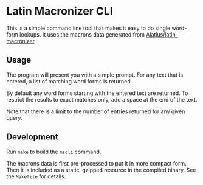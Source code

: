 # Latin Macronizer CLI

This is a simple command line tool that makes it easy to do single word-form lookups. It uses the
macrons data generated from [Alatius/latin-macronizer][latin-macronizer].

[latin-macronizer]: https://github.com/Alatius/latin-macronizer

## Usage

The program will present you with a simple prompt. For any text that is entered, a list of
matching word forms is returned.

By default any word forms starting with the entered text are returned. To restrict the results to
exact matches only, add a space at the end of the text.

Note that there is a limit to the number of entries returned for any given query.

## Development

Run `make` to build the `mzcli` command.

The macrons data is first pre-processed to put it in more compact form. Then it is included as a
static, gzipped resource in the compiled binary. See the `Makefile` for details.
